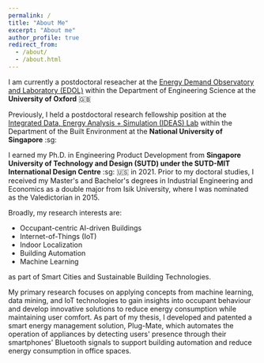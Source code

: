 ```yaml
---
permalink: /
title: "About Me"
excerpt: "About me"
author_profile: true
redirect_from: 
  - /about/
  - /about.html
---
```

I am currently a postdoctoral reseacher at the [Energy Demand Observatory and Laboratory (EDOL)](https://edol.uk/) within the Department of Engineering Science at the **University of Oxford** :gb: 

Previously, I held a postdoctoral research fellowship position at the [Integrated Data, Energy Analysis + Simulation (IDEAS) Lab](https://ideaslab.io/) within the Department of the Built Environment at the **National University of Singapore** :sg:

I earned my Ph.D. in Engineering Product Development from **Singapore University of Technology and Design (SUTD) under the SUTD-MIT International Design Centre** :sg: :us: in 2021. 
Prior to my doctoral studies, I received my Master's and Bachelor's degrees in Industrial Engineering and Economics 
as a double major from Isik University, where I was nominated as the Valedictorian in 2015.

Broadly, my research interests are:
* Occupant-centric AI-driven Buildings 
* Internet-of-Things (IoT)
* Indoor Localization
* Building Automation
* Machine Learning

as part of Smart Cities and Sustainable Building Technologies.

My primary research focuses on applying concepts from machine learning, 
data mining, and IoT technologies to gain insights into 
occupant behaviour and develop innovative solutions to reduce energy consumption while maintaining user comfort. 
As part of my thesis, I developed and patented a smart energy management solution, Plug-Mate, 
which automates the operation of appliances by detecting users' presence through their smartphones' Bluetooth signals to 
support building automation and reduce energy consumption in office spaces.








